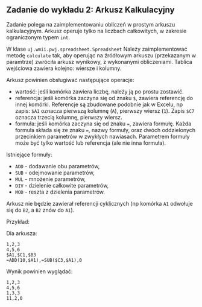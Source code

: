 ## Zadanie do wykładu 2: Arkusz Kalkulacyjny

Zadanie polega na zaimplementowaniu obliczeń w prostym arkuszu kalkulacyjnym. Arkusz operuje tylko na liczbach całkowitych, w zakresie ograniczonym typem `int`.

W klase `uj.wmii.pwj.spreadsheet.Spreadsheet` Należy zaimplementować metodę `calculate` tak, aby operując na źródłowym arkuszu (przekazanym w paramtrze) zwróciła arkusz wynikowy, z wykonanymi obliczeniami. Tablica wejściowa zawiera kolejno: wiersze i kolumny.

Arkusz powinien obsługiwać następujące operacje:
- wartość: jeśli komórka zawiera liczbę, należy ją po prostu zostawić.
- referencja: jeśli komórka zaczyna się od znaku `$`, zawiera referencję do innej komórki. Referencje są zbudowane podobnie jak w Excelu, np zapis: `$A1` oznacza pierwszą kolumnę (`A`), pierwszy wiersz (`1`). Zapis `$C7` oznacza trzecią kolumnę, pierwszy wiersz.
- formuła: jeśli komórka zaczyna się od znaku `=`, zawiera formułę. Każda formuła składa się ze znaku `=`, nazwy formuły, oraz dwóch oddzielonych przecinkiem parametrów w zwykłych nawiasach. Parametrem formuły może być tylko wartość lub referencja (ale nie inna formuła).

Istniejące formuły:
- `ADD` - dodawanie obu parametrów,
- `SUB` - odejmowanie parametrów,
- `MUL` - mnożenie parametrów,
- `DIV` - dzielenie całkowite parametrów,
- `MOD` - reszta z dzielenia parametrów.

Arkusz nie będzie zawierał referencji cyklicznych (np komórka `A1` odwołuje się do `B2`, a `B2` znów do `A1`).

Przykład:

Dla arkusza:
```$xslt
1,2,3
4,5,6
$A1,$C1,$B3
=ADD(10,$A1),=SUB($C3,$A1),0
```
Wynik powinien wyglądać:
```$xslt
1,2,3
4,5,6
1,3,3
11,2,0
```
